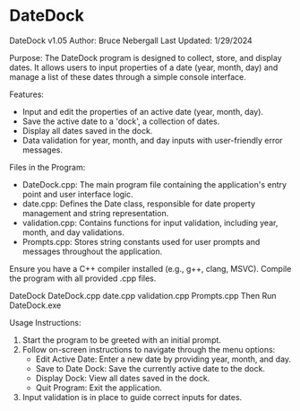 # DateDock
DateDock v1.05
Author: Bruce Nebergall
Last Updated: 1/29/2024

Purpose:
The DateDock program is designed to collect, store, and display dates. It allows users to input properties of a date (year, month, day) and manage a list of these dates through a simple console interface.

Features:
- Input and edit the properties of an active date (year, month, day).
- Save the active date to a 'dock', a collection of dates.
- Display all dates saved in the dock.
- Data validation for year, month, and day inputs with user-friendly error messages.

Files in the Program:
- DateDock.cpp: The main program file containing the application's entry point and user interface logic.
- date.cpp: Defines the Date class, responsible for date property management and string representation.
- validation.cpp: Contains functions for input validation, including year, month, and day validations.
- Prompts.cpp: Stores string constants used for user prompts and messages throughout the application.

Ensure you have a C++ compiler installed (e.g., g++, clang, MSVC). Compile the program with all provided .cpp files.

DateDock DateDock.cpp date.cpp validation.cpp Prompts.cpp
Then Run DateDock.exe

Usage Instructions:
1. Start the program to be greeted with an initial prompt.
2. Follow on-screen instructions to navigate through the menu options:
   - Edit Active Date: Enter a new date by providing year, month, and day.
   - Save to Date Dock: Save the currently active date to the dock.
   - Display Dock: View all dates saved in the dock.
   - Quit Program: Exit the application.
3. Input validation is in place to guide correct inputs for dates.
